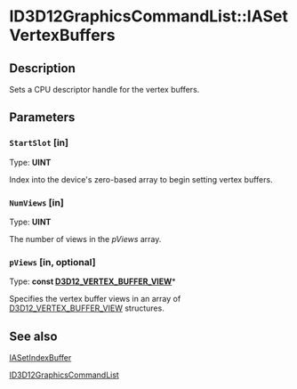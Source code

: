 # ID3D12GraphicsCommandList::IASetVertexBuffers

## Description

Sets a CPU descriptor handle for the vertex buffers.

## Parameters

### `StartSlot` [in]

Type: **UINT**

Index into the device's zero-based array to begin setting vertex buffers.

### `NumViews` [in]

Type: **UINT**

The number of views in the *pViews* array.

### `pViews` [in, optional]

Type: **const [D3D12_VERTEX_BUFFER_VIEW](https://learn.microsoft.com/windows/desktop/api/d3d12/ns-d3d12-d3d12_vertex_buffer_view)***

Specifies the vertex buffer views in an array of [D3D12_VERTEX_BUFFER_VIEW](https://learn.microsoft.com/windows/desktop/api/d3d12/ns-d3d12-d3d12_vertex_buffer_view) structures.

## See also

[IASetIndexBuffer](https://learn.microsoft.com/windows/desktop/api/d3d12/nf-d3d12-id3d12graphicscommandlist-iasetindexbuffer)

[ID3D12GraphicsCommandList](https://learn.microsoft.com/windows/desktop/api/d3d12/nn-d3d12-id3d12graphicscommandlist)
